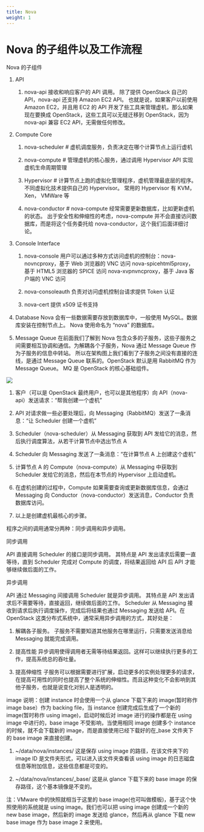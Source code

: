 ```yaml
---
title: Nova
weight: 1
---
```


# Nova 的子组件以及工作流程

Nova 的子组件

1. API

   1. nova-api 接收和响应客户的 API 调用。 除了提供 OpenStack 自己的 API，nova-api 还支持 Amazon EC2 API。 也就是说，如果客户以前使用 Amazon EC2，并且用 EC2 的 API 开发了些工具来管理虚机，那么如果现在要换成 OpenStack，这些工具可以无缝迁移到 OpenStack，因为 nova-api 兼容 EC2 API，无需做任何修改。

2. Compute Core

   1. nova-scheduler # 虚机调度服务，负责决定在哪个计算节点上运行虚机

   2. nova-compute # 管理虚机的核心服务，通过调用 Hypervisor API 实现虚机生命周期管理

   3. Hypervisor # 计算节点上跑的虚拟化管理程序，虚机管理最底层的程序。 不同虚拟化技术提供自己的 Hypervisor。 常用的 Hypervisor 有 KVM，Xen， VMWare 等

   4. nova-conductor # nova-compute 经常需要更新数据库，比如更新虚机的状态。 出于安全性和伸缩性的考虑，nova-compute 并不会直接访问数据库，而是将这个任务委托给 nova-conductor，这个我们后面详细讨论。

3. Console Interface

   1. nova-console 用户可以通过多种方式访问虚机的控制台：nova-novncproxy，基于 Web 浏览器的 VNC 访问 nova-spicehtml5proxy，基于 HTML5 浏览器的 SPICE 访问 nova-xvpnvncproxy，基于 Java 客户端的 VNC 访问

   2. nova-consoleauth 负责对访问虚机控制台请求提供 Token 认证

   3. nova-cert 提供 x509 证书支持

4. Database Nova 会有一些数据需要存放到数据库中，一般使用 MySQL。数据库安装在控制节点上。 Nova 使用命名为 “nova” 的数据库。

5. Message Queue 在前面我们了解到 Nova 包含众多的子服务，这些子服务之间需要相互协调和通信。为解耦各个子服务，Nova 通过 Message Queue 作为子服务的信息中转站。 所以在架构图上我们看到了子服务之间没有直接的连线，是通过 Message Queue 联系的。OpenStack 默认是用 RabbitMQ 作为 Message Queue。 MQ 是 OpenStack 的核心基础组件。

![](https://notes-learning.oss-cn-beijing.aliyuncs.com/cu87t4/1616123186194-d43ec1f0-3506-4784-8c70-81fc866de03d.jpeg)

1. 客户（可以是 OpenStack 最终用户，也可以是其他程序）向 API（nova-api）发送请求：“帮我创建一个虚机”

2. API 对请求做一些必要处理后，向 Messaging（RabbitMQ）发送了一条消息：“让 Scheduler 创建一个虚机”

3. Scheduler（nova-scheduler）从 Messaging 获取到 API 发给它的消息，然后执行调度算法，从若干计算节点中选出节点 A

4. Scheduler 向 Messaging 发送了一条消息：“在计算节点 A 上创建这个虚机”

5. 计算节点 A 的 Compute（nova-compute）从 Messaging 中获取到 Scheduler 发给它的消息，然后在本节点的 Hypervisor 上启动虚机。

6. 在虚机创建的过程中，Compute 如果需要查询或更新数据库信息，会通过 Messaging 向 Conductor（nova-conductor）发送消息，Conductor 负责数据库访问。

7. 以上是创建虚机最核心的步骤。

程序之间的调用通常分两种：同步调用和异步调用。

同步调用

API 直接调用 Scheduler 的接口是同步调用。 其特点是 API 发出请求后需要一直等待，直到 Scheduler 完成对 Compute 的调度，将结果返回给 API 后 API 才能够继续做后面的工作。

异步调用

API 通过 Messaging 间接调用 Scheduler 就是异步调用。 其特点是 API 发出请求后不需要等待，直接返回，继续做后面的工作。 Scheduler 从 Messaging 接收到请求后执行调度操作，完成后将结果也通过 Messaging 发送给 API。在 OpenStack 这类分布式系统中，通常采用异步调用的方式，其好处是：

1. 解耦各子服务。 子服务不需要知道其他服务在哪里运行，只需要发送消息给 Messaging 就能完成调用。

2. 提高性能 异步调用使得调用者无需等待结果返回。这样可以继续执行更多的工作，提高系统总的吞吐量。

3. 提高伸缩性 子服务可以根据需要进行扩展，启动更多的实例处理更多的请求，在提高可用性的同时也提高了整个系统的伸缩性。而且这种变化不会影响到其他子服务，也就是说变化对别人是透明的。

image 说明：创建 instance 时会使用一个从 glance 下载下来的 image(暂时称作 image base）作为 backing file，当 instance 创建完成后生成了一个新的 image(暂时称作 using image)，启动时候后对 image 进行的操作都是在 using image 中进行的，base image 不受影响，当使用相同 image 创建多个 instance 的时候，就不会下载新的 image，而是直接使用已经下载好的在\_base 文件夹下的 base image 来直接创建。

1. \~/data/nova/instances/ 这是保存 using image 的路径，在该文件夹下的 image ID 是文件夹形式，可以进入该文件夹查看该 using image 的日志磁盘信息等附加信息，这些信息都是可变的。

2. \~/data/nova/instances/\_base/ 这是从 glance 下载下来的 base image 的保存路径，这个基本镜像是不变的。

注：VMware 中的快照就相当于这里的 base image(也可叫做模板)，基于这个快照使用的系统就是 using image。我们也可以把 using image 创建成一个新的 new base image，然后新的 image 发送给 glance，然后再从 glance 下载 new base image 作为 base image 2 来使用。
